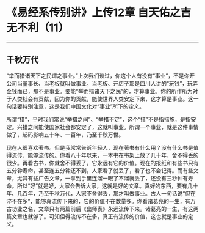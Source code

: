 # 《易经系传别讲》上传12章 自天佑之吉无不利（11）

------

## 千秋万代

“举而措诸天下之民谓之事业。”上次我们谈过，你这个人有没有“事业”，不是你开公司当董事长、当老板就叫做事业。当老板、开店子那是四川人讲的“玩钱”，玩弄金钱而已，那不是事业。要能“举而措诸天下之民”的，才算事业。你的所作所为对于人类社会有贡献，因为你的贡献，能使世界人类安定下来，这才算是事业。这一句话要特别注意，这是我们中国文化对“事业”所下的定义。

所谓“措”，平时我们常说“举措之间”、“举措不定”，这个“措”不是指措施，是指安定。兴措之间能使国家社会都安定了，这就叫事业。所谓一个事业，就是这件事情做了，起码影响五十年、一百年，乃至千秋万世。

现在人很喜欢著书。但是我常常告诉年轻人，现在著书有什么用？没有什么书是值得流传、能够流传的。你看八十年以来，一本书在书架上放了几十年、舍不得丢的很少。再看古书，你就舍不得丢了。它永远有它的价值。现在的报纸和有些书只有五分钟寿命，甚至连五分钟还不到，人家看了就丢了，看了也不会记得。而有些文章，尤其有些广告文章，一拿到手里连溜一眼了不溜就丢了，还没有三秒钟有寿命。所以“好”就是好，大家会告诉大家，这就是好的文章。真好的东西，要有几十年、几百年，乃至千秋万代，人家不舍得丢，那才叫做事业。古人一句话说“但在淬不在多”，能够真流传下来的，它的价值不在数量多。你看诸葛亮的一生，有万古功业之名，文章只有两篇前后《出师表》永远流传下来。诸葛亮的一生，有这两篇文章也就够了。可知但得流传不在多，真正有流传的价值，这也就是事业的定义。
